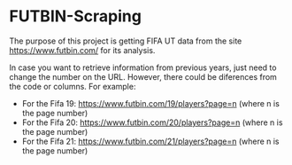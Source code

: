 # FUTBIN-Scraping

The purpose of this project is getting FIFA UT data from the site https://www.futbin.com/ for its analysis.

In case you want to retrieve information from previous years, just need to change the number on the URL. However, there could be diferences from the code or columns. For example:
- For the Fifa 19: https://www.futbin.com/19/players?page=n (where n is the page number)
- For the Fifa 20: https://www.futbin.com/20/players?page=n (where n is the page number)
- For the Fifa 21: https://www.futbin.com/21/players?page=n (where n is the page number)
